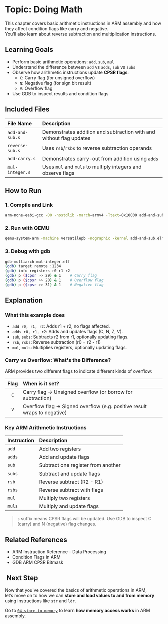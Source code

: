 # Topic: Doing Math

This chapter covers basic arithmetic instructions in ARM assembly and how they affect condition flags like carry and negative.  
You’ll also learn about reverse subtraction and multiplication instructions.

## Learning Goals
- Perform basic arithmetic operations: `add`, `sub`, `mul`
- Understand the difference between `add` vs `adds`, `sub` vs `subs`
- Observe how arithmetic instructions update **CPSR flags**:
	- `C`: Carry flag (for unsigned overflow)
	- `N`: Negative flag (for sign bit result)
	- `V`: Overflow flag
- Use GDB to inspect results and condition flags

## Included Files
| File Name           | Description                                                         |
|:--------------------|:--------------------------------------------------------------------|
| `add-and-sub.s`     | Demonstrates addition and subtraction with and without flag updates |
| `reverse-sub.s`     | Uses `rsb`/`rsbs` to reverse subtraction operands                   |
| `add-carry.s`       | Demonstrates carry-out from addition using `adds`                   |
| `mul-integer.s`     | Uses `mul` and `muls` to multiply integers and observe flags        |

## How to Run
### 1. Compile and Link
```bash
arm-none-eabi-gcc -O0 -nostdlib -march=armv4 -Ttext=0x10000 add-and-sub.s -o add-and-sub.elf
```
### 2. Run with QEMU
```bash
qemu-system-arm -machine versatilepb -nographic -kernel add-and-sub.elf -S -s
```
### 3. Debug with gdb
```bash
gdb-multiarch mul-integer.elf
(gdb) target remote :1234
(gdb) info registers r0 r1 r2
(gdb) p ($cpsr >> 29) & 1    # Carry flag
(gdb) p ($cpsr >> 28) & 1    # Overflow flag
(gdb) p ($cpsr >> 31) & 1    # Negative flag
```

## Explanation
### What this example does
-	`add r0, r1, r2`: Adds r1 + r2, no flags affected.
-	`adds r0, r1, r2`: Adds and updates flags (C, N, Z, V).
-	`sub`, `subs`: Subtracts r2 from r1, optionally updating flags.
-	`rsb`, `rsbs`: Reverse subtraction (r0 = r2 - r1)
-	`mul`, `muls`: Multiplies registers, optionally updating flags.

### Carry vs Overflow: What's the Difference?
ARM provides two different flags to indicate different kinds of overflow:

| Flag | When is it set? |
|:----:|:----------------|
| `C`  | Carry flag → Unsigned overflow (or borrow for subtraction) |
| `V`  | Overflow flag → Signed overflow (e.g. positive result wraps to negative) |

### Key ARM Arithmetic Instructions
| Instruction | Description                           |
|:------------|:--------------------------------------|
|`add`        | Add two registers                     |
|`adds`       | Add and update flags                  |
|`sub`        | Subtract one register from another    |
|`subs`       | Subtract and update flags             |
|`rsb`        | Reverse subtract (R2 - R1)            |
|`rsbs`       | Reverse subtract with flags           |
|`mul`        | Multiply two registers                |
|`muls`       | Multiply and update flags             |

> `s` suffix means CPSR flags will be updated.
> Use GDB to inspect C (carry) and N (negative) flag changes.

## Related References
-	ARM Instruction Reference – Data Processing
-	Condition Flags in ARM
-	GDB ARM CPSR Bitmask

## ️ Next Step
Now that you've covered the basics of arithmetic operations in ARM,  
let’s move on to how we can **store and load values to and from memory** using instructions like `str` and `ldr`.

Go to [`04_store-to-memory`](../04_store-to-memory/README.md) to learn **how memory access works** in ARM assembly.
